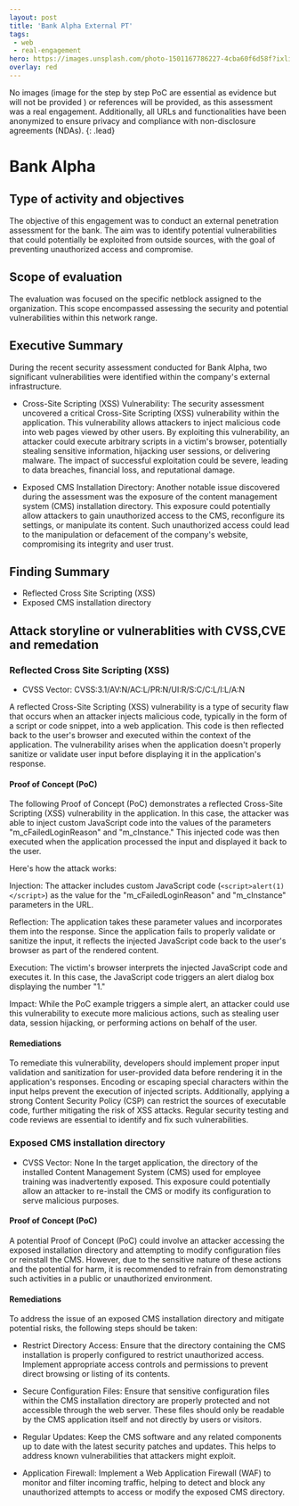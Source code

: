 ```yaml
---
layout: post
title: 'Bank Alpha External PT'
tags:
 - web
 - real-engagement
hero: https://images.unsplash.com/photo-1501167786227-4cba60f6d58f?ixlib=rb-4.0.3&ixid=M3wxMjA3fDB8MHxwaG90by1wYWdlfHx8fGVufDB8fHx8fA%3D%3D&auto=format&fit=crop&w=1470&q=80
overlay: red
---
```


No images (image for the step by step PoC are essential as evidence but will not be provided
) or references will be provided, as this assessment was a real engagement. Additionally, all URLs and functionalities have been anonymized to ensure privacy and compliance with non-disclosure agreements (NDAs). {: .lead} <!--break-->

# Bank Alpha

## Type of activity and objectives
The objective of this engagement was to conduct an external penetration assessment for the bank. The aim was to identify potential vulnerabilities that could potentially be exploited from outside sources, with the goal of preventing unauthorized access and compromise.
## Scope of evaluation
The evaluation was focused on the specific netblock assigned to the organization. This scope encompassed assessing the security and potential vulnerabilities within this network range.
## Executive Summary
During the recent security assessment conducted for Bank Alpha, two significant vulnerabilities were identified within the company's external infrastructure. 

- Cross-Site Scripting (XSS) Vulnerability: The security assessment uncovered a critical Cross-Site Scripting (XSS) vulnerability within the application. This vulnerability allows attackers to inject malicious code into web pages viewed by other users. By exploiting this vulnerability, an attacker could execute arbitrary scripts in a victim's browser, potentially stealing sensitive information, hijacking user sessions, or delivering malware. The impact of successful exploitation could be severe, leading to data breaches, financial loss, and reputational damage. 

- Exposed CMS Installation Directory: Another notable issue discovered during the assessment was the exposure of the content management system (CMS) installation directory. This exposure could potentially allow attackers to gain unauthorized access to the CMS, reconfigure its settings, or manipulate its content. Such unauthorized access could lead to the manipulation or defacement of the company's website, compromising its integrity and user trust. 

## Finding Summary
- Reflected Cross Site Scripting (XSS)
- Exposed CMS installation directory
## Attack storyline or vulnerablities with CVSS,CVE and remedation
### Reflected Cross Site Scripting (XSS) 
- CVSS Vector: CVSS:3.1/AV:N/AC:L/PR:N/UI:R/S:C/C:L/I:L/A:N

A reflected Cross-Site Scripting (XSS) vulnerability is a type of security flaw that occurs when an attacker injects malicious code, typically in the form of a script or code snippet, into a web application. This code is then reflected back to the user's browser and executed within the context of the application. The vulnerability arises when the application doesn't properly sanitize or validate user input before displaying it in the application's response.  
#### Proof of Concept (PoC) 
The following Proof of Concept (PoC) demonstrates a reflected Cross-Site Scripting (XSS) vulnerability in the application. In this case, the attacker was able to inject custom JavaScript code into the values of the parameters "m_cFailedLoginReason" and "m_cInstance." This injected code was then executed when the application processed the input and displayed it back to the user.

Here's how the attack works:

Injection: The attacker includes custom JavaScript code (`<script>alert(1)</script>`) as the value for the "m_cFailedLoginReason" and "m_cInstance" parameters in the URL.

Reflection: The application takes these parameter values and incorporates them into the response. Since the application fails to properly validate or sanitize the input, it reflects the injected JavaScript code back to the user's browser as part of the rendered content.

Execution: The victim's browser interprets the injected JavaScript code and executes it. In this case, the JavaScript code triggers an alert dialog box displaying the number "1."

Impact: While the PoC example triggers a simple alert, an attacker could use this vulnerability to execute more malicious actions, such as stealing user data, session hijacking, or performing actions on behalf of the user.

#### Remediations
To remediate this vulnerability, developers should implement proper input validation and sanitization for user-provided data before rendering it in the application's responses. Encoding or escaping special characters within the input helps prevent the execution of injected scripts. Additionally, applying a strong Content Security Policy (CSP) can restrict the sources of executable code, further mitigating the risk of XSS attacks. Regular security testing and code reviews are essential to identify and fix such vulnerabilities.

### Exposed CMS installation directory
- CVSS Vector: None
In the target application, the directory of the installed Content Management System (CMS) used for employee training was inadvertently exposed. This exposure could potentially allow an attacker to re-install the CMS or modify its configuration to serve malicious purposes.
#### Proof of Concept (PoC) 
A potential Proof of Concept (PoC) could involve an attacker accessing the exposed installation directory and attempting to modify configuration files or reinstall the CMS. However, due to the sensitive nature of these actions and the potential for harm, it is recommended to refrain from demonstrating such activities in a public or unauthorized environment.
#### Remediations
To address the issue of an exposed CMS installation directory and mitigate potential risks, the following steps should be taken:

- Restrict Directory Access: Ensure that the directory containing the CMS installation is properly configured to restrict unauthorized access. Implement appropriate access controls and permissions to prevent direct browsing or listing of its contents.

- Secure Configuration Files: Ensure that sensitive configuration files within the CMS installation directory are properly protected and not accessible through the web server. These files should only be readable by the CMS application itself and not directly by users or visitors.

- Regular Updates: Keep the CMS software and any related components up to date with the latest security patches and updates. This helps to address known vulnerabilities that attackers might exploit.

- Application Firewall: Implement a Web Application Firewall (WAF) to monitor and filter incoming traffic, helping to detect and block any unauthorized attempts to access or modify the exposed CMS directory.

